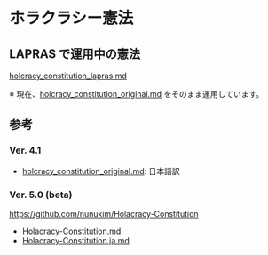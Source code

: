 # ホラクラシー憲法

## LAPRAS で運用中の憲法

[holcracy_constitution_lapras.md](./holcracy_constitution_lapras.md)

※ 現在、[holcracy_constitution_original.md](./holcracy_constitution_original.md) をそのまま運用しています。


## 参考

### Ver. 4.1

* [holcracy_constitution_original.md](./holcracy_constitution_original.md): 日本語訳

### Ver. 5.0 (beta)

https://github.com/nunukim/Holacracy-Constitution

* [Holacracy-Constitution.md](./Holacracy-Constitution.ja.md)
* [Holacracy-Constitution.ja.md](./Holacracy-Constitution.ja.md)

